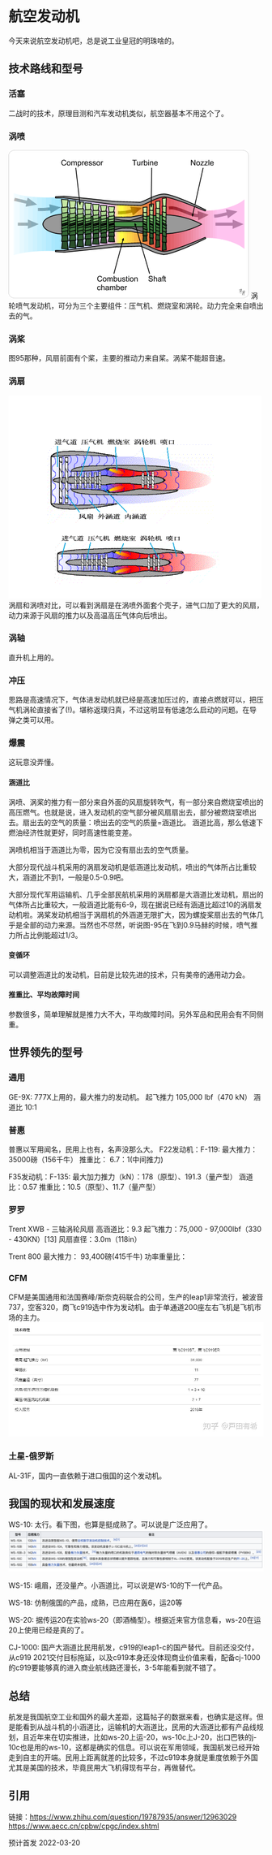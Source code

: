 
# 航空发动机
今天来说航空发动机吧，总是说工业皇冠的明珠啥的。

## 技术路线和型号

### 活塞
二战时的技术，原理目测和汽车发动机类似，航空器基本不用这个了。

### 涡喷
<img src="/img/wopen.png"/>
涡轮喷气发动机，可分为三个主要组件：压气机、燃烧室和涡轮。动力完全来自喷出去的气。

### 涡桨
图95那种，风扇前面有个桨，主要的推动力来自桨。涡桨不能超音速。

### 涡扇
<img src="/img/woshan-vs-wopen.gif"/>
涡扇和涡喷对比，可以看到涡扇是在涡喷外面套个壳子，进气口加了更大的风扇，动力来源于风扇的推力以及高温高压气体向后喷出。

### 涡轴
直升机上用的。

### 冲压
思路是高速情况下，气体进发动机就已经是高速加压过的，直接点燃就可以，把压气机涡轮直接省了(!)。堪称返璞归真，不过这明显有低速怎么启动的问题。在导弹之类可以用。

### 爆震
这玩意没弄懂。

#### 涵道比
涡喷、涡桨的推力有一部分来自外面的风扇旋转吹气，有一部分来自燃烧室喷出的高压燃气。也就是说，进入发动机的空气部分被风扇扇出去，部分被燃烧室喷出去。扇出去的空气的质量：喷出去的空气的质量=涵道比。
涵道比高，那么低速下燃油经济性就更好，同时高速性能变差。

涡喷机相当于涵道比为零，因为它没有扇出去的空气质量。

大部分现代战斗机采用的涡扇发动机是低涵道比发动机，喷出的气体所占比重较大，涵道比不到1，一般是0.5-0.9吧。

大部分现代军用运输机、几乎全部民航机采用的涡扇都是大涵道比发动机，扇出的气体所占比重较大，一般涵道比能有6-9，现在据说已经有涵道比超过10的涡扇发动机啦。涡桨发动机相当于涡扇机的外涵道无限扩大，因为螺旋桨扇出去的气体几乎是全部的动力来源。当然也不尽然，听说图-95在飞到0.9马赫的时候，喷气推力所占比例能超过1/3。

#### 变循环
可以调整涵道比的发动机，目前是比较先进的技术，只有美帝的通用动力会。

#### 推重比、平均故障时间
参数很多，简单理解就是推力大不大，平均故障时间。另外军品和民用会有不同侧重。

## 世界领先的型号
### 通用
GE-9X: 777X上用的，最大推力的发动机。
起飞推力	105,000 lbf（470 kN）
涵道比	10:1

### 普惠
普惠以军用闻名，民用上也有，名声没那么大。
F22发动机：F-119:
最大推力： 35000磅（156千牛）
推重比： 6.7：1(中间推力)

F35发动机：F-135:
最大加力推力（kN）：178（原型）、191.3（量产型）
涵道比：0.57
推重比：10.5（原型）、11.7（量产型）

### 罗罗
Trent XWB - 
三轴涡轮风扇
高涵道比：9.3
起飞推力：75,000 - 97,000lbf（330 - 430KN）[13]
风扇直径：3.0m（118in）

Trent 800
最大推力： 93,400磅(415千牛)
功率重量比：

### CFM
CFM是美国通用和法国赛峰/斯奈克码联合的公司，生产的leap1非常流行，被波音737，空客320，商飞c919选中作为发动机。由于单通道200座左右飞机是飞机市场的主力。
<img src="/img/leap1.jpg"/>

### 土星-俄罗斯
AL-31F，国内一直依赖于进口俄国的这个发动机。

## 我国的现状和发展速度
WS-10: 太行。看下图，也算是挺成熟了。可以说是广泛应用了。
<img src="/img/ws-10.png"/>

WS-15: 峨眉，还没量产。小涵道比，可以说是WS-10的下一代产品。

WS-18: 仿制俄国的产品，成熟，已应用在轰6，运20等

WS-20: 据传运20在实验ws-20（即酒桶型）。根据近来官方信息看，ws-20在运20上使用已经是真的了。

CJ-1000: 国产大涵道比民用航发，c919的leap1-c的国产替代。目前还没交付，从c919 2021交付目标拖延，以及c919本身还没体现商业价值来看，配备cj-1000的c919要能够真的进入商业航线路还漫长，3-5年能看到就不错了。

## 总结
航发是我国航空工业和国外的最大差距，这篇帖子的数据来看，也确实是这样。但是能看到从战斗机的小涵道比，运输机的大涵道比，民用的大涵道比都有产品线规划，且近年来在切实推进，比如ws-20上运-20，ws-10c上J-20，出口巴铁的j-10c也是用的ws-10，这都是确实的信息。可以说在军用领域，我国航发已经开始走到自主的开端。民用上距离就差的比较多，不过c919本身就是重度依赖于外国尤其是美国的技术，毕竟民用大飞机得现有平台，再做替代。


## 引用
链接：https://www.zhihu.com/question/19787935/answer/12963029
https://www.aecc.cn/cpbw/cpgc/index.shtml

预计首发 2022-03-20